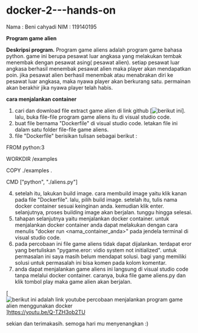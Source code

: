 # docker-2---hands-on
Nama : Beni cahyadi
NIM : 119140195

**Program game alien**

**Deskripsi program.**
Program game aliens adalah program game bahasa python. game ini berupa pesawat luar angkasa yang melakukan tembak menembak dengan pesawat asing( pesawat alien).
setiap pesawat luar angkasa berhasil menembak pesawat alien maka player akan mendapatkan poin. jika pesawat alien berhasil menembak atau menabrakan diri ke pesawat luar angkasa, maka nyawa player akan berkurang satu. permainan akan berakhir jika nyawa player telah habis. 

**cara menjalankan container**
1. cari dan download file extract game alien di link github [![berikut ini](https://github.com/xamox/pygame)]. lalu, buka file-file program game aliens itu di visual studio code.
2. buat file bernama "Dockerfile" di visual studio code. letakan file ini dalam satu folder file-file game aliens. 
3. file "Dockerfile" berisikan tulisan sebagai berikut : 

FROM python:3

WORKDIR /examples

COPY ./examples .

CMD ["python", "./aliens.py"]

4. setelah itu, lakukan build image. cara membuild image yaitu klik kanan pada file "Dockerfile". lalu, pilih build image. setelah itu, tulis nama docker container sesuai keinginan anda. kemudian klik enter. selanjutnya, proses building image akan berjalan. tunggu hingga selesai.
5. tahapan selanjutnya yaitu menjalankan docker container. untuk menjalankan docker container anda dapat melakukan dengan cara menulis "docker run <nama_container_anda>" pada jendela terminal di visual studio code.
6. pada percobaan ini file game aliens tidak dapat dijalankan. terdapat eror yang bertuliskan "pygame.eror: vidio system not initialized". untuk permasalan ini saya masih belum mendapat solusi. bagi yang memiliki solusi untuk permasalah ini bisa komen pada kolom komentar.
7. anda dapat menjalankan game aliens ini langsung di visual studio code tanpa melalui docker container. caranya, buka file game aliens.py dan klik tombol play maka game alien akan berjalan.

[![berikut ini adalah link youtube percobaan menjalankan program game alien menggunakan docker](https://youtu.be/Q-TZH3ob2TU)]https://youtu.be/Q-TZH3ob2TU

sekian dan terimakasih. semoga hari mu menyenangkan :)
